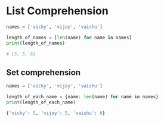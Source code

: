 # List Comprehension

```python
names = ['vicky', 'vijay', 'vaishu']

length_of_names = [len(name) for name in names]
print(length_of_names)

# [5, 5, 6]
```

## Set comprehension

```python
names = ['vicky', 'vijay', 'vaishu']

length_of_each_name = {name: len(name) for name in names}
print(length_of_each_name)

{'vicky': 5, 'vijay': 5, 'vaishu': 6}
```
